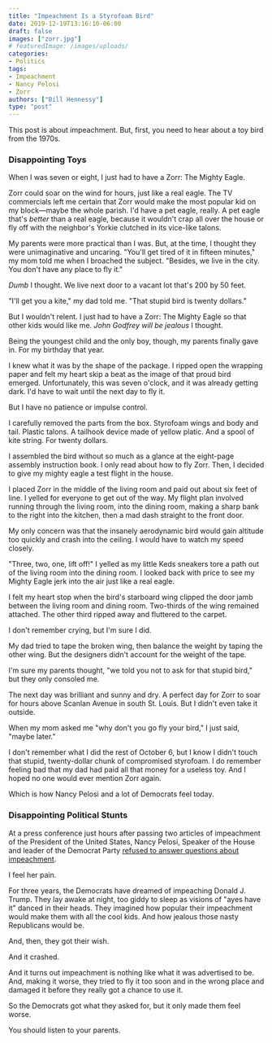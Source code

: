 ```yaml
---
title: "Impeachment Is a Styrofoam Bird"
date: 2019-12-19T13:16:10-06:00
draft: false
images: ["zorr.jpg"]
# featuredImage: /images/uploads/
categories:
- Politics
tags:
- Impeachment
- Nancy Pelosi
- Zorr
authors: ["Bill Hennessy"]
type: "post"
---
```


This post is about impeachment. But, first, you need to hear about a toy bird from the 1970s. 

### Disappointing Toys

When I was seven or eight, I just had to have a Zorr: The Mighty Eagle.

Zorr could soar on the wind for hours, just like a real eagle. The TV commercials left me certain that Zorr would make the most popular kid on my block—maybe the whole parish. I'd have a pet eagle, really. A pet eagle that's _better_ than a real eagle, because it wouldn't crap all over the house or fly off with the neighbor's Yorkie clutched in its vice-like talons. 

My parents were more practical than I was. But, at the time, I thought they were unimaginative and uncaring. "You'll get tired of it in fifteen minutes," my mom told me when I broached the subject. "Besides, we live in the city. You don't have any place to fly it." 

_Dumb_ I thought. We live next door to a vacant lot that's 200 by 50 feet. 

"I'll get you a kite," my dad told me. "That stupid bird is twenty dollars." 

But I wouldn't relent. I just had to have a Zorr: The Mighty Eagle so that other kids would like me. _John Godfrey will be jealous_ I thought. 

Being the youngest child and the only boy, though, my parents finally gave in. For my birthday that year. 

I knew what it was by the shape of the package. I ripped open the wrapping paper and felt my heart skip a beat as the image of that proud bird emerged. Unfortunately, this was seven o'clock, and it was already getting dark. I'd have to wait until the next day to fly it. 

But I have no patience or impulse control. 

I carefully removed the parts from the box. Styrofoam wings and body and tail. Plastic talons. A tailhook device made of yellow platic. And a spool of kite string. For twenty dollars.

I assembled the bird without so much as a glance at the eight-page assembly instruction book. I only read about how to fly Zorr. Then, I decided to give my mighty eagle a test flight in the house. 

I placed Zorr in the middle of the living room and paid out about six feet of line. I yelled for everyone to get out of the way. My flight plan involved running through the living room, into the dining room, making a sharp bank to the right into the kitchen, then a mad dash straight to the front door. 

My only concern was that the insanely aerodynamic bird would gain altitude too quickly and crash into the ceiling. I would have to watch my speed closely.

"Three, two, one, lift off!" I yelled as my little Keds sneakers tore a path out of the living room into the dining room. I looked back with price to see my Mighty Eagle jerk into the air just like a real eagle. 

I felt my heart stop when the bird's starboard wing clipped the door jamb between the living room and dining room. Two-thirds of the wing remained attached. The other third ripped away and fluttered to the carpet.

I don't remember crying, but I'm sure I did. 

My dad tried to tape the broken wing, then balance the weight by taping the other wing. But the designers didn't account for the weight of the tape. 

I'm sure my parents thought, "we told you not to ask for that stupid bird," but they only consoled me. 

The next day was brilliant and sunny and dry. A perfect day for Zorr to soar for hours above Scanlan Avenue in south St. Louis. But I didn't even take it outside. 

When my mom asked me "why don't you go fly your bird," I just said, "maybe later." 

I don't remember what I did the rest of October 6, but I know I didn't touch that stupid, twenty-dollar chunk of compromised styrofoam. I do remember feeling bad that my dad had paid all that money for a useless toy. And I hoped no one would ever mention Zorr again.

Which is how Nancy Pelosi and a lot of Democrats feel today. 

### Disappointing Political Stunts

At a press conference just hours after passing two articles of impeachment of the President of the United States, Nancy Pelosi, Speaker of the House and leader of the Democrat Party [refused to answer questions about impeachment](https://www.thegatewaypundit.com/2019/12/im-not-going-to-answer-pelosi-led-impeachment-of-president-trump-now-she-doesnt-want-to-talk-about-it/). 

I feel her pain.

For three years, the Democrats have dreamed of impeaching Donald J. Trump. They lay awake at night, too giddy to sleep as visions of "ayes have it" danced in their heads. They imagined how popular their impeachment would make them with all the cool kids. And how jealous those nasty Republicans would be.

And, then, they got their wish. 

And it crashed.

And it turns out impeachment is nothing like what it was advertised to be. And, making it worse, they tried to fly it too soon and in the wrong place and damaged it before they really got a chance to use it. 

So the Democrats got what they asked for, but it only made them feel worse.

You should listen to your parents.